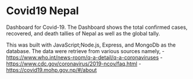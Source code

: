 # Covid19 Nepal

Dashboard for Covid-19. The Dashboard shows the total confirmed cases, recovered, and death tallies of Nepal as well as the global tally.

This was built with JavaScript;Node.js, Express, and MongoDb as the database. The data were retrieve from various sources namely,
    - https://www.who.int/news-room/q-a-detail/q-a-coronaviruses
    - https://www.cdc.gov/coronavirus/2019-ncov/faq.html
    - https://covid19.mohp.gov.np/#/about
    
   
